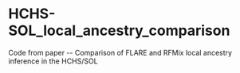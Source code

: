 # HCHS-SOL_local_ancestry_comparison
Code from paper -- Comparison of FLARE and RFMix local ancestry inference in the HCHS/SOL
